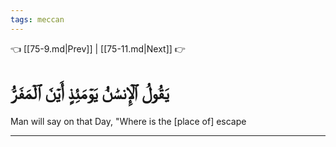 ```yaml
---
tags: meccan
---
```


👈 [[75-9.md|Prev]] | [[75-11.md|Next]] 👉

# يَقُولُ ٱلۡإِنسَٰنُ يَوۡمَئِذٍ أَيۡنَ ٱلۡمَفَرُّ

Man will say on that Day, "Where is the [place of] escape

---

